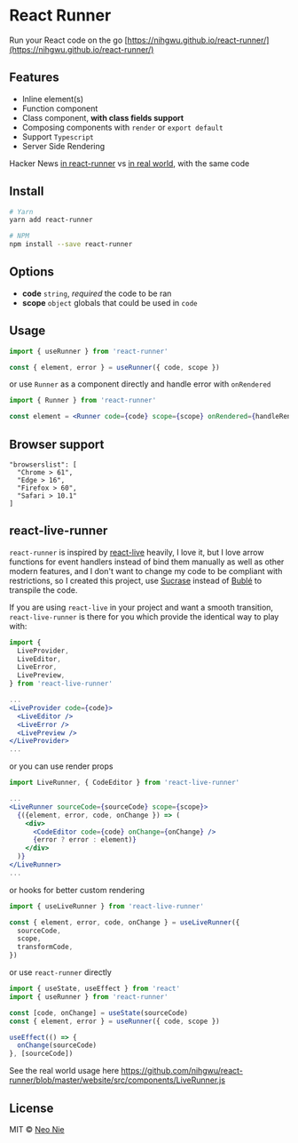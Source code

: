 # React Runner

Run your React code on the go [https://nihgwu.github.io/react-runner/](https://nihgwu.github.io/react-runner/)

## Features

- Inline element(s)
- Function component
- Class component, **with class fields support**
- Composing components with `render` or `export default`
- Support `Typescript`
- Server Side Rendering

Hacker News [in react-runner](https://nihgwu.github.io/react-runner/#hacker-news) vs [in real world](https://nihgwu.github.io/react-runner/examples/hacker-news), with the same code

## Install

```bash
# Yarn
yarn add react-runner

# NPM
npm install --save react-runner
```

## Options

- **code** `string`, _required_ the code to be ran
- **scope** `object` globals that could be used in `code`

## Usage

```jsx
import { useRunner } from 'react-runner'

const { element, error } = useRunner({ code, scope })
```

or use `Runner` as a component directly and handle error with `onRendered`

```jsx
import { Runner } from 'react-runner'

const element = <Runner code={code} scope={scope} onRendered={handleRendered} />
```

## Browser support

```
"browserslist": [
  "Chrome > 61",
  "Edge > 16",
  "Firefox > 60",
  "Safari > 10.1"
]
```

## react-live-runner

`react-runner` is inspired by [react-live](https://github.com/FormidableLabs/react-live) heavily,
I love it, but I love arrow functions for event handlers instead of bind them manually as well as other modern features,
and I don't want to change my code to be compliant with restrictions, so I created this project,
use [Sucrase](https://github.com/alangpierce/sucrase) instead of [Bublé](https://github.com/bublejs/buble) to transpile the code.

If you are using `react-live` in your project and want a smooth transition, `react-live-runner` is there for you which provide the identical way to play with:

```jsx
import {
  LiveProvider,
  LiveEditor,
  LiveError,
  LivePreview,
} from 'react-live-runner'

...
<LiveProvider code={code}>
  <LiveEditor />
  <LiveError />
  <LivePreview />
</LiveProvider>
...
```

or you can use render props

```jsx
import LiveRunner, { CodeEditor } from 'react-live-runner'

...
<LiveRunner sourceCode={sourceCode} scope={scope}>
  {({element, error, code, onChange }) => (
    <div>
      <CodeEditor code={code} onChange={onChange} />
      {error ? error : element)}
    </div>
  )}
</LiveRunner>
...
```

or hooks for better custom rendering

```jsx
import { useLiveRunner } from 'react-live-runner'

const { element, error, code, onChange } = useLiveRunner({
  sourceCode,
  scope,
  transformCode,
})
```

or use `react-runner` directly

```jsx
import { useState, useEffect } from 'react'
import { useRunner } from 'react-runner'

const [code, onChange] = useState(sourceCode)
const { element, error } = useRunner({ code, scope })

useEffect(() => {
  onChange(sourceCode)
}, [sourceCode])
```

See the real world usage here https://github.com/nihgwu/react-runner/blob/master/website/src/components/LiveRunner.js

## License

MIT © [Neo Nie](https://github.com/nihgwu)
